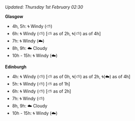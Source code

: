 *Updated: Thursday 1st February 02:30*

**Glasgow**

* 4h, 5h: :cyclone: Windy (:partly_sunny:)
* 6h: :cyclone: Windy (:partly_sunny:) [:partly_sunny: as of 2h, :cyclone:(:partly_sunny:) as of 4h]
* 7h: :cyclone: Windy (:cloud:)
* 8h, 9h: :cloud: Cloudy
* 10h - 15h: :cyclone: Windy (:cloud:)

**Edinburgh**

* 4h: :cyclone: Windy (:partly_sunny:) [:partly_sunny: as of 0h, :cyclone:(:partly_sunny:) as of 2h, :cyclone:(:cloud:) as of 4h]
* 5h: :cyclone: Windy (:partly_sunny:) [:partly_sunny: as of 1h]
* 6h: :cyclone: Windy (:partly_sunny:) [:partly_sunny: as of 2h]
* 7h: :cyclone: Windy (:partly_sunny:)
* 8h, 9h: :cloud: Cloudy
* 10h - 15h: :cyclone: Windy (:cloud:)
